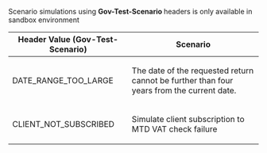 <p>Scenario simulations using <b> Gov-Test-Scenario </b> headers is only available in sandbox environment</p>
<table>
    <thead>
        <tr>
            <th>Header Value (Gov-Test-Scenario)</th>
            <th>Scenario</th>
        </tr>
    </thead>
    <tbody>
        <tr>
            <td><p>DATE_RANGE_TOO_LARGE</p></td>
            <td><p>The date of the requested return cannot be further than four years from the current date.</p></td>
        </tr>
        <tr>
            <td><p>CLIENT_NOT_SUBSCRIBED</p></td>
            <td><p>Simulate client subscription to MTD VAT check failure</p></td>
        </tr>
    </tbody>
</table>